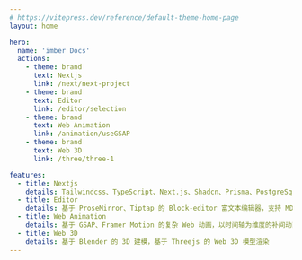 ```yaml
---
# https://vitepress.dev/reference/default-theme-home-page
layout: home

hero:
  name: 'imber Docs'
  actions:
    - theme: brand
      text: Nextjs
      link: /next/next-project
    - theme: brand
      text: Editor
      link: /editor/selection
    - theme: brand
      text: Web Animation
      link: /animation/useGSAP
    - theme: brand
      text: Web 3D
      link: /three/three-1

features:
  - title: Nextjs
    details: Tailwindcss、TypeScript、Next.js、Shadcn、Prisma、PostgreSql、Supabase、NextAuth、Docker、Github Action、Strapi 等海外技术栈
  - title: Editor
    details: 基于 ProseMirror、Tiptap 的 Block-editor 富文本编辑器，支持 MD、AI、协同
  - title: Web Animation
    details: 基于 GSAP、Framer Motion 的复杂 Web 动画，以时间轴为维度的补间动画，滚动视差动画
  - title: Web 3D
    details: 基于 Blender 的 3D 建模，基于 Threejs 的 Web 3D 模型渲染
---
```

